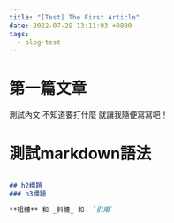 ```yaml
---
title: "[Test] The First Article"
date: 2022-07-29 13:11:03 +0800
tags:
  - blog-test
---
```


# 第一篇文章
測試內文
不知道要打什麼
就讓我隨便寫寫吧！

# 測試markdown語法
```markdown

## h2標題
### h3標題

**粗體** 和 _斜體_ 和  `引用`

```
